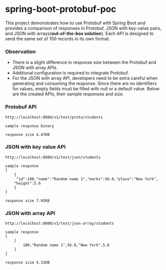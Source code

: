 # spring-boot-protobuf-poc

This project demonstrates how to use Protobuf with Spring Boot and provides a comparison of responses in Protobuf, JSON with key-value pairs, and JSON with arrays(**out-of-the-box solution**). Each API is designed to send the same set of 100 records in its own format.

### Observation
* There is a slight difference in response size between the Protobuf and JSON with array APIs.
* Additional configuration is required to integrate Protobuf.
* For the JSON with array API, developers need to be extra careful when generating and consuming the response. Since there are no identifiers for values, empty fields must be filled with null or a default value.
Below are the created APIs, their sample responses and size.
### Protobuf API
```
http://localhost:8080/v1/test/proto/students
```
``` 
sample response binary 
```
```
response size 4.47KB
```
### JSON with key value API
```
http://localhost:8080/v1/test/json/students
```
```
sample response 
[
    {  
     "id":100,"name":"Random name 1","marks":56.8,"place":"New York",
    "height":5.6
    }
]
```
```
response size 7.92KB
```
### JSON with array API
```
http://localhost:8080/v1/test/json-array/students
```
```
sample response 
[
    [
        100,"Random name 1",56.8,"New York",5.6
    ]
]
```
```
response size 4.31KB
```